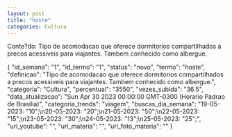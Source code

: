 ```yaml
---
layout: post
title: "hoste"
categories: Cultura
---
```

Conte?do: Tipo de acomodacao que oferece dormitorios compartilhados a precos acessiveis para viajantes. Tambem conhecido como albergue.

{
  "id_semana": "1",
  "id_termo": "1",
  "status": "novo",
  "termo": "hoste",
  "definicao": "Tipo de acomodacao que oferece dormitorios compartilhados a precos acessiveis para viajantes. Tambem conhecido como albergue.",
  "categoria": "Cultura",
  "percentual": "3550",
  "vezes_subida": "36.5",
  "data_atualizacao": "Sun Apr 30 2023 00:00:00 GMT-0300 (Horario Padrao de Brasilia)",
  "categoria_trends": "viagem",
  "buscas_dia_semana": "19-05-2023: \"10\";\n20-05-2023: \"20\";\n21-05-2023: \"50\";\n22-05-2023: \"15\";\n23-05-2023: \"30\";\n24-05-2023: \"13\";\n25-05-2023: \"25\";",
  "url_youtube": "",
  "url_materia": "",
  "url_foto_materia": ""
}